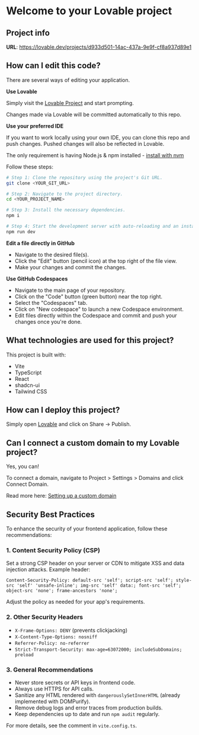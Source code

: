 # Welcome to your Lovable project

## Project info

**URL**: https://lovable.dev/projects/d933d501-14ac-437a-9e9f-cf8a937d89e1

## How can I edit this code?

There are several ways of editing your application.

**Use Lovable**

Simply visit the [Lovable Project](https://lovable.dev/projects/d933d501-14ac-437a-9e9f-cf8a937d89e1) and start prompting.

Changes made via Lovable will be committed automatically to this repo.

**Use your preferred IDE**

If you want to work locally using your own IDE, you can clone this repo and push changes. Pushed changes will also be reflected in Lovable.

The only requirement is having Node.js & npm installed - [install with nvm](https://github.com/nvm-sh/nvm#installing-and-updating)

Follow these steps:

```sh
# Step 1: Clone the repository using the project's Git URL.
git clone <YOUR_GIT_URL>

# Step 2: Navigate to the project directory.
cd <YOUR_PROJECT_NAME>

# Step 3: Install the necessary dependencies.
npm i

# Step 4: Start the development server with auto-reloading and an instant preview.
npm run dev
```

**Edit a file directly in GitHub**

- Navigate to the desired file(s).
- Click the "Edit" button (pencil icon) at the top right of the file view.
- Make your changes and commit the changes.

**Use GitHub Codespaces**

- Navigate to the main page of your repository.
- Click on the "Code" button (green button) near the top right.
- Select the "Codespaces" tab.
- Click on "New codespace" to launch a new Codespace environment.
- Edit files directly within the Codespace and commit and push your changes once you're done.

## What technologies are used for this project?

This project is built with:

- Vite
- TypeScript
- React
- shadcn-ui
- Tailwind CSS

## How can I deploy this project?

Simply open [Lovable](https://lovable.dev/projects/d933d501-14ac-437a-9e9f-cf8a937d89e1) and click on Share -> Publish.

## Can I connect a custom domain to my Lovable project?

Yes, you can!

To connect a domain, navigate to Project > Settings > Domains and click Connect Domain.

Read more here: [Setting up a custom domain](https://docs.lovable.dev/tips-tricks/custom-domain#step-by-step-guide)

## Security Best Practices

To enhance the security of your frontend application, follow these recommendations:

### 1. Content Security Policy (CSP)
Set a strong CSP header on your server or CDN to mitigate XSS and data injection attacks. Example header:

```
Content-Security-Policy: default-src 'self'; script-src 'self'; style-src 'self' 'unsafe-inline'; img-src 'self' data:; font-src 'self'; object-src 'none'; frame-ancestors 'none';
```

Adjust the policy as needed for your app's requirements.

### 2. Other Security Headers
- `X-Frame-Options: DENY` (prevents clickjacking)
- `X-Content-Type-Options: nosniff`
- `Referrer-Policy: no-referrer`
- `Strict-Transport-Security: max-age=63072000; includeSubDomains; preload`

### 3. General Recommendations
- Never store secrets or API keys in frontend code.
- Always use HTTPS for API calls.
- Sanitize any HTML rendered with `dangerouslySetInnerHTML` (already implemented with DOMPurify).
- Remove debug logs and error traces from production builds.
- Keep dependencies up to date and run `npm audit` regularly.

For more details, see the comment in `vite.config.ts`.
